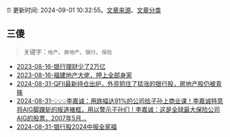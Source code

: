 :alarm_clock: 更新时间: 2024-09-01 10:32:55。[文章来源](/README.md)、[文章分类](/TAGS.md)

## 三傻


> 关键字：`地产`、`房地产`、`银行`、`保险`



- [2023-08-16-银行理财少了2万亿](https://www.aicaijing.com.cn/article/18565) 
- [2023-08-16-福建地产大佬，押上全部身家](https://www.aicaijing.com.cn/article/18567) 
- [2024-08-31-QFII最新持仓出炉，外资抓住了猛涨的银行股，房地产股仍被青睐](https://www.cls.cn/detail/1784675) 
- [2024-08-31-💡💡💡李嘉诚：用跌幅达91%的公司给子孙上商业课！李嘉诚特意将AIG脚踝斩的报道裱框，用以警示子孙们！李嘉诚：这是全球最大保险公司AIG的股票，2007年5月...](https://xueqiu.com/9206536540/303169550) 
- [2024-08-31-银行股2024中报全家福](https://xueqiu.com/3260327054/303184384) 
